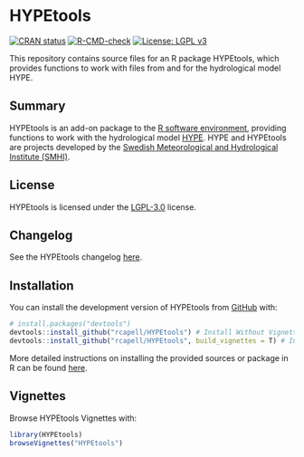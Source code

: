 
# HYPEtools

<!-- badges: start -->
[![CRAN status](https://www.r-pkg.org/badges/version/HYPEtools)](https://CRAN.R-project.org/package=HYPEtools)
[![R-CMD-check](https://github.com/rcapell/HYPEtools/actions/workflows/R-CMD-check.yaml/badge.svg)](https://github.com/rcapell/HYPEtools/actions/workflows/R-CMD-check.yaml)
[![License: LGPL v3](https://img.shields.io/badge/License-LGPL_v3-blue.svg)](https://www.gnu.org/licenses/lgpl-3.0)
<!-- badges: end -->

This repository contains source files for an R package HYPEtools, which
provides functions to work with files from and for the hydrological
model HYPE.

## Summary

HYPEtools is an add-on package to the [R software
environment](http://www.r-project.org/), providing functions to work
with the hydrological model [HYPE](http://hype.sourceforge.net/). HYPE
and HYPEtools are projects developed by the [Swedish Meteorological and
Hydrological Institute (SMHI)](http://www.smhi.se/en).

## License
HYPEtools is licensed under the [LGPL-3.0](LICENSE) license.

## Changelog
See the HYPEtools changelog [here](NEWS.md).

## Installation

You can install the development version of HYPEtools from
[GitHub](https://github.com/rcapell/HYPEtools) with:

``` r
# install.packages("devtools")
devtools::install_github("rcapell/HYPEtools") # Install Without Vignettes
devtools::install_github("rcapell/HYPEtools", build_vignettes = T) # Install With Vignettes
```

More detailed instructions on installing the provided sources or package in
R can be found [here](https://github.com/rcapell/HYPEtools/wiki/Install-and-Update-HYPEtools-from-github).

## Vignettes

Browse HYPEtools Vignettes with:

``` r
library(HYPEtools)
browseVignettes("HYPEtools")
```

